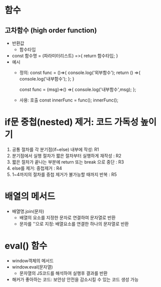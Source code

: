 # 함수

## 고차함수 (high order function)
- 반환값
  - 함수타입
- const 함수명 = (파라미터리스트) =>{
    return 함수타입;
  }
- 예시
  - 정의:
    const func = ()=>{ 
      console.log('외부함수');
      return () =>{
        console.log('내부함수');
      };
    }

    const func = (msg)=>() =>{
        console.log('내부함수',msg);
    };

  - 사용: 호출
    const innerFunc = func();
    innerFunc();

# if문 중첩(nested) 제거: 코드 가독성 높이기
1. 공통 절차를 각 분기점(if~else) 내부에 작성: R1
2. 분기점에서 실행 절차가 짧은 절차부터 실행하게 재작성 : R2
3. 짧은 절차가 끝나는 부분에 return 또는 break 으로 중단 : R3
4. else를 제거: 중첩제거 : R4
5. 1~4까지의 절차를 중첩 제거가 불가능할 때까지 반복 : R5

# 배열의 메서드
- 배열명.join(문자)
  - 배열의 요소를 지정한 문자로 연결하여 문자열로 반환
  - 문자를 ''으로 지정: 배열요소를 연결한 하나의 문자열로 반환

# eval() 함수
- window객체의 메서드
- window.eval(문자열)
  - 문자열의 JS코드를 해석하여 실행후 결과를 반환
- 해커가 좋아하는 코드: 보안상 안전을 감소시킬 수 있는 코드 생성 가능
